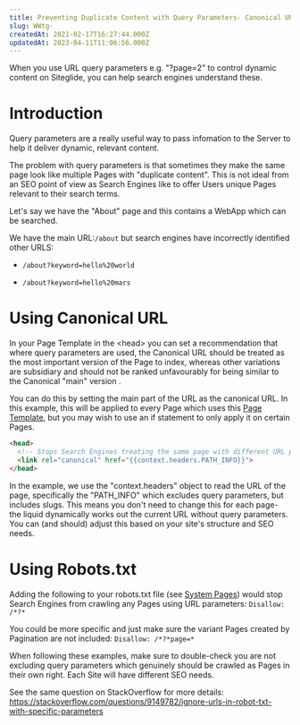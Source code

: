 ```yaml
---
title: Preventing Duplicate Content with Query Parameters- Canonical URL and Robots.txt
slug: WWtg-
createdAt: 2021-02-17T16:27:44.000Z
updatedAt: 2023-04-11T11:06:56.000Z
---
```


When you use URL query parameters e.g. "?page=2" to control dynamic content on Siteglide, you can help search engines understand these.

# Introduction

Query parameters are a really useful way to pass infomation to the Server to help it deliver dynamic, relevant content.&#x20;

The problem with query parameters is that sometimes they make the same page look like multiple Pages with "duplicate content". This is not ideal from an SEO point of view as Search Engines like to offer Users unique Pages relevant to their search terms.&#x20;

Let's say we have the "About" page and this contains a WebApp which can be searched.

We have the main URL:`/about`
but search engines have incorrectly identified other URLS:&#x20;

*   `/about?keyword=hello%20world`

*   `/about?keyword=hello%20mars`

# Using Canonical URL

In your Page Template in the \<head> you can set a recommendation that where query parameters are used, the Canonical URL should be treated as the most important version of the Page to index, whereas other variations are subsidiary and should not be ranked unfavourably for being similar to the Canonical "main" version .

You can do this by setting the main part of the URL as the canonical URL. In this example, this will be applied to every Page which uses this [Page Template](https://help.siteglide.com/en/article/templates-getting-started-jbynlb/), but you may wish to use an if statement to only apply it on certain Pages.

```html
<head>
  <!-- Stops Search Engines treating the same page with different URL parameters as duplicate pages -->
  <link rel="canonical" href="{{context.headers.PATH_INFO}}">
</head>
```

In the example, we use the "context.headers" object to read the URL of the page, specifically the "PATH\_INFO" which excludes query parameters, but includes slugs. This means you don't need to change this for each page- the liquid dynamically works out the current URL without query parameters. You can (and should) adjust this based on your site's structure and SEO needs.

# Using Robots.txt

Adding the following to your robots.txt file (see [System Pages](https://help.siteglide.com/article/210-system-pages)) would stop Search Engines from crawling any Pages using URL parameters: `Disallow: /*?*`

You could be more specific and just make sure the variant Pages created by Pagination are not included: `Disallow: /*?*page=*`

When following these examples, make sure to double-check you are not excluding query parameters which genuinely should be crawled as Pages in their own right. Each Site will have different SEO needs.&#x20;

See the same question on StackOverflow for more details: <https://stackoverflow.com/questions/9149782/ignore-urls-in-robot-txt-with-specific-parameters>